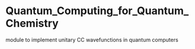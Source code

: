# Quantum_Computing_for_Quantum_Chemistry
module to implement unitary CC wavefunctions in quantum computers
